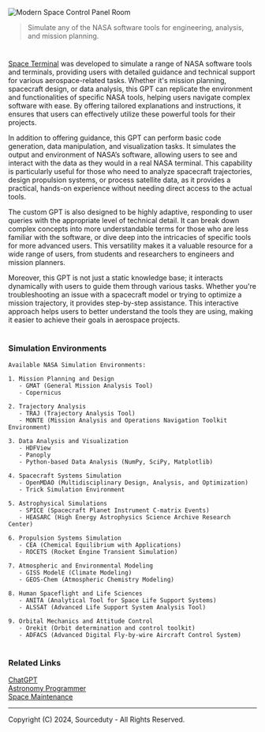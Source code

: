 ![Modern Space Control Panel Room](https://github.com/user-attachments/assets/fb7360a4-2197-4efc-ac4e-de37375578b6)

> Simulate any of the NASA software tools for engineering, analysis, and mission planning.

#

[Space Terminal](https://chatgpt.com/g/g-yzdtWTqi4-space-terminal) was developed to simulate a range of NASA software tools and terminals, providing users with detailed guidance and technical support for various aerospace-related tasks. Whether it's mission planning, spacecraft design, or data analysis, this GPT can replicate the environment and functionalities of specific NASA tools, helping users navigate complex software with ease. By offering tailored explanations and instructions, it ensures that users can effectively utilize these powerful tools for their projects.

In addition to offering guidance, this GPT can perform basic code generation, data manipulation, and visualization tasks. It simulates the output and environment of NASA’s software, allowing users to see and interact with the data as they would in a real NASA terminal. This capability is particularly useful for those who need to analyze spacecraft trajectories, design propulsion systems, or process satellite data, as it provides a practical, hands-on experience without needing direct access to the actual tools.

The custom GPT is also designed to be highly adaptive, responding to user queries with the appropriate level of technical detail. It can break down complex concepts into more understandable terms for those who are less familiar with the software, or dive deep into the intricacies of specific tools for more advanced users. This versatility makes it a valuable resource for a wide range of users, from students and researchers to engineers and mission planners.

Moreover, this GPT is not just a static knowledge base; it interacts dynamically with users to guide them through various tasks. Whether you're troubleshooting an issue with a spacecraft model or trying to optimize a mission trajectory, it provides step-by-step assistance. This interactive approach helps users to better understand the tools they are using, making it easier to achieve their goals in aerospace projects.

#
### Simulation Environments

```
Available NASA Simulation Environments:

1. Mission Planning and Design
   - GMAT (General Mission Analysis Tool)
   - Copernicus

2. Trajectory Analysis
   - TRAJ (Trajectory Analysis Tool)
   - MONTE (Mission Analysis and Operations Navigation Toolkit Environment)

3. Data Analysis and Visualization
   - HDFView
   - Panoply
   - Python-based Data Analysis (NumPy, SciPy, Matplotlib)

4. Spacecraft Systems Simulation
   - OpenMDAO (Multidisciplinary Design, Analysis, and Optimization)
   - Trick Simulation Environment

5. Astrophysical Simulations
   - SPICE (Spacecraft Planet Instrument C-matrix Events)
   - HEASARC (High Energy Astrophysics Science Archive Research Center)

6. Propulsion Systems Simulation
   - CEA (Chemical Equilibrium with Applications)
   - ROCETS (Rocket Engine Transient Simulation)

7. Atmospheric and Environmental Modeling
   - GISS ModelE (Climate Modeling)
   - GEOS-Chem (Atmospheric Chemistry Modeling)

8. Human Spaceflight and Life Sciences
   - ANITA (Analytical Tool for Space Life Support Systems)
   - ALSSAT (Advanced Life Support System Analysis Tool)

9. Orbital Mechanics and Attitude Control
   - Orekit (Orbit determination and control toolkit)
   - ADFACS (Advanced Digital Fly-by-wire Aircraft Control System)
```

#
### Related Links

[ChatGPT](https://github.com/sourceduty/ChatGPT)
<br>
[Astronomy Programmer](https://chatgpt.com/g/g-s5n0NJp1J-astronomy-programmer)
<br>
[Space Maintenance](https://github.com/sourceduty/Space_Maintenance)

***
Copyright (C) 2024, Sourceduty - All Rights Reserved.
